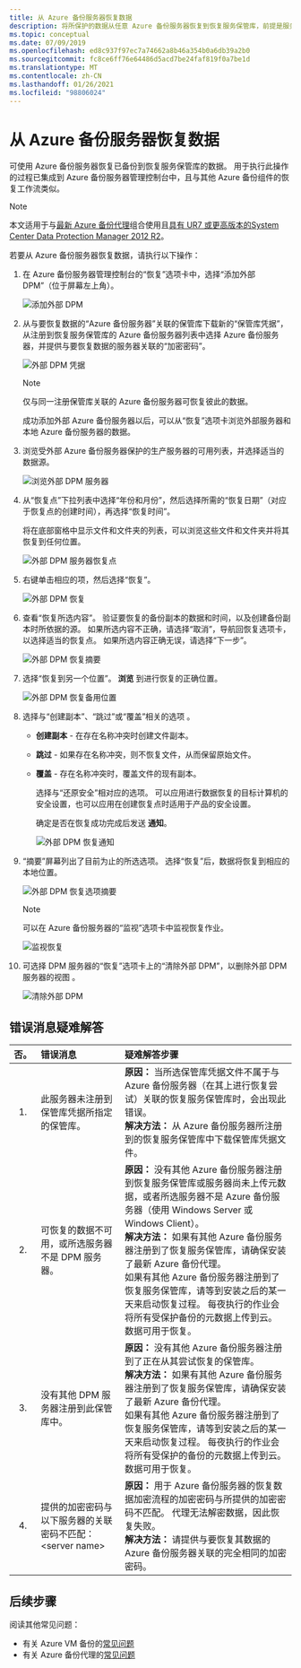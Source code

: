 ```yaml
---
title: 从 Azure 备份服务器恢复数据
description: 将所保护的数据从任意 Azure 备份服务器恢复到恢复服务保管库，前提是服务器已注册到该保管库。
ms.topic: conceptual
ms.date: 07/09/2019
ms.openlocfilehash: ed8c937f97ec7a74662a8b46a354b0a6db39a2b0
ms.sourcegitcommit: fc8ce6ff76e64486d5acd7be24faf819f0a7be1d
ms.translationtype: MT
ms.contentlocale: zh-CN
ms.lasthandoff: 01/26/2021
ms.locfileid: "98806024"
---
```

# <a name="recover-data-from-azure-backup-server"></a>从 Azure 备份服务器恢复数据

可使用 Azure 备份服务器恢复已备份到恢复服务保管库的数据。 用于执行此操作的过程已集成到 Azure 备份服务器管理控制台中，且与其他 Azure 备份组件的恢复工作流类似。

> [!NOTE]
> 本文适用于与[最新 Azure 备份代理](https://aka.ms/azurebackup_agent)组合使用且[具有 UR7 或更高版本的System Center Data Protection Manager 2012 R2](https://support.microsoft.com/kb/3065246)。
>
>

若要从 Azure 备份服务器恢复数据，请执行以下操作：

1. 在 Azure 备份服务器管理控制台的“恢复”选项卡中，选择“添加外部 DPM”（位于屏幕左上角）。

    ![添加外部 DPM](./media/backup-azure-alternate-dpm-server/add-external-dpm.png)
2. 从与要恢复数据的“Azure 备份服务器”关联的保管库下载新的“保管库凭据”，从注册到恢复服务保管库的 Azure 备份服务器列表中选择 Azure 备份服务器，并提供与要恢复数据的服务器关联的“加密密码”。

    ![外部 DPM 凭据](./media/backup-azure-alternate-dpm-server/external-dpm-credentials.png)

   > [!NOTE]
   > 仅与同一注册保管库关联的 Azure 备份服务器可恢复彼此的数据。
   >
   >

    成功添加外部 Azure 备份服务器以后，可以从“恢复”选项卡浏览外部服务器和本地 Azure 备份服务器的数据。
3. 浏览受外部 Azure 备份服务器保护的生产服务器的可用列表，并选择适当的数据源。

    ![浏览外部 DPM 服务器](./media/backup-azure-alternate-dpm-server/browse-external-dpm.png)
4. 从“恢复点”下拉列表中选择“年份和月份”，然后选择所需的“恢复日期”（对应于恢复点的创建时间），再选择“恢复时间”。

    将在底部窗格中显示文件和文件夹的列表，可以浏览这些文件和文件夹并将其恢复到任何位置。

    ![外部 DPM 服务器恢复点](./media/backup-azure-alternate-dpm-server/external-dpm-recoverypoint.png)
5. 右键单击相应的项，然后选择“恢复”。

    ![外部 DPM 恢复](./media/backup-azure-alternate-dpm-server/recover.png)
6. 查看“恢复所选内容”。 验证要恢复的备份副本的数据和时间，以及创建备份副本时所依据的源。 如果所选内容不正确，请选择“取消”，导航回恢复选项卡，以选择适当的恢复点。 如果所选内容正确无误，请选择“下一步”。

    ![外部 DPM 恢复摘要](./media/backup-azure-alternate-dpm-server/external-dpm-recovery-summary.png)
7. 选择“恢复到另一个位置”。 **浏览** 到进行恢复的正确位置。

    ![外部 DPM 恢复备用位置](./media/backup-azure-alternate-dpm-server/external-dpm-recovery-alternate-location.png)
8. 选择与“创建副本”、“跳过”或“覆盖”相关的选项  。

   * **创建副本** - 在存在名称冲突时创建文件副本。
   * **跳过** - 如果存在名称冲突，则不恢复文件，从而保留原始文件。
   * **覆盖** - 存在名称冲突时，覆盖文件的现有副本。

     选择与“还原安全”相对应的选项。 可以应用进行数据恢复的目标计算机的安全设置，也可以应用在创建恢复点时适用于产品的安全设置。

     确定是否在恢复成功完成后发送 **通知**。

     ![外部 DPM 恢复通知](./media/backup-azure-alternate-dpm-server/external-dpm-recovery-notifications.png)
9. “摘要”屏幕列出了目前为止的所选选项。 选择“恢复”后，数据将恢复到相应的本地位置。

    ![外部 DPM 恢复选项摘要](./media/backup-azure-alternate-dpm-server/external-dpm-recovery-options-summary.png)

   > [!NOTE]
   > 可以在 Azure 备份服务器的“监视”选项卡中监视恢复作业。
   >
   >

    ![监视恢复](./media/backup-azure-alternate-dpm-server/monitoring-recovery.png)
10. 可选择 DPM 服务器的“恢复”选项卡上的“清除外部 DPM”，以删除外部 DPM 服务器的视图 。

    ![清除外部 DPM](./media/backup-azure-alternate-dpm-server/clear-external-dpm.png)

## <a name="troubleshooting-error-messages"></a>错误消息疑难解答

| 否。 | 错误消息 | 疑难解答步骤 |
|:---:|:--- |:--- |
| 1. |此服务器未注册到保管库凭据所指定的保管库。 |**原因：** 当所选保管库凭据文件不属于与 Azure 备份服务器（在其上进行恢复尝试）关联的恢复服务保管库时，会出现此错误。 <br> **解决方法：** 从 Azure 备份服务器所注册到的恢复服务保管库中下载保管库凭据文件。 |
| 2. |可恢复的数据不可用，或所选服务器不是 DPM 服务器。 |**原因：** 没有其他 Azure 备份服务器注册到恢复服务保管库或服务器尚未上传元数据，或者所选服务器不是 Azure 备份服务器（使用 Windows Server 或 Windows Client）。 <br> **解决方法：** 如果有其他 Azure 备份服务器注册到了恢复服务保管库，请确保安装了最新 Azure 备份代理。 <br>如果有其他 Azure 备份服务器注册到了恢复服务保管库，请等到安装之后的某一天来启动恢复过程。 每夜执行的作业会将所有受保护备份的元数据上传到云。 数据可用于恢复。 |
| 3. |没有其他 DPM 服务器注册到此保管库中。 |**原因：** 没有其他 Azure 备份服务器注册到了正在从其尝试恢复的保管库。<br>**解决方法：** 如果有其他 Azure 备份服务器注册到了恢复服务保管库，请确保安装了最新 Azure 备份代理。<br>如果有其他 Azure 备份服务器注册到了恢复服务保管库，请等到安装之后的某一天来启动恢复过程。 每夜执行的作业会将所有受保护的备份的元数据上传到云。 数据可用于恢复。 |
| 4. |提供的加密密码与以下服务器的关联密码不匹配：\<server name> |**原因：** 用于 Azure 备份服务器的恢复数据加密流程的加密密码与所提供的加密密码不匹配。 代理无法解密数据，因此恢复失败。<br>**解决方法：** 请提供与要恢复其数据的 Azure 备份服务器关联的完全相同的加密密码。 |

## <a name="next-steps"></a>后续步骤

阅读其他常见问题：

* 有关 Azure VM 备份的[常见问题](backup-azure-vm-backup-faq.yml)
* 有关 Azure 备份代理的[常见问题](backup-azure-file-folder-backup-faq.md)
